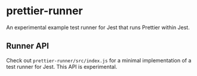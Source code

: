 # prettier-runner

An experimental example test runner for Jest that runs Prettier within Jest.

## Runner API

Check out `prettier-runner/src/index.js` for a minimal implementation of a
test runner for Jest. This API is experimental.
